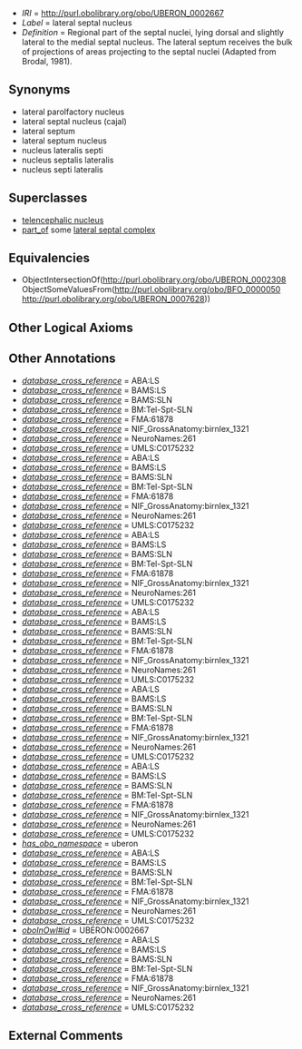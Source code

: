  * *IRI* = http://purl.obolibrary.org/obo/UBERON_0002667
 * *Label* = lateral septal nucleus
 * *Definition* = Regional part of the septal nuclei, lying dorsal and slightly lateral to the medial septal nucleus.  The lateral septum receives the bulk of projections of areas projecting to the septal nuclei (Adapted from Brodal, 1981).

## Synonyms

 * lateral parolfactory nucleus
 * lateral septal nucleus (cajal)
 * lateral septum
 * lateral septum nucleus
 * nucleus lateralis septi
 * nucleus septalis lateralis
 * nucleus septi lateralis

## Superclasses

 * [telencephalic nucleus](../../UBERON/63/UBERON_0009663.md)
 * [part_of](../../BFO/50/BFO_0000050.md) some [lateral septal complex](../../UBERON/28/UBERON_0007628.md)

## Equivalencies

 * ObjectIntersectionOf(<http://purl.obolibrary.org/obo/UBERON_0002308> ObjectSomeValuesFrom(<http://purl.obolibrary.org/obo/BFO_0000050> <http://purl.obolibrary.org/obo/UBERON_0007628>))

## Other Logical Axioms


## Other Annotations

 * *[database_cross_reference](../../ef/oboInOwl#hasDbXref.md)* = ABA:LS
 * *[database_cross_reference](../../ef/oboInOwl#hasDbXref.md)* = BAMS:LS
 * *[database_cross_reference](../../ef/oboInOwl#hasDbXref.md)* = BAMS:SLN
 * *[database_cross_reference](../../ef/oboInOwl#hasDbXref.md)* = BM:Tel-Spt-SLN
 * *[database_cross_reference](../../ef/oboInOwl#hasDbXref.md)* = FMA:61878
 * *[database_cross_reference](../../ef/oboInOwl#hasDbXref.md)* = NIF_GrossAnatomy:birnlex_1321
 * *[database_cross_reference](../../ef/oboInOwl#hasDbXref.md)* = NeuroNames:261
 * *[database_cross_reference](../../ef/oboInOwl#hasDbXref.md)* = UMLS:C0175232
 * *[database_cross_reference](../../ef/oboInOwl#hasDbXref.md)* = ABA:LS
 * *[database_cross_reference](../../ef/oboInOwl#hasDbXref.md)* = BAMS:LS
 * *[database_cross_reference](../../ef/oboInOwl#hasDbXref.md)* = BAMS:SLN
 * *[database_cross_reference](../../ef/oboInOwl#hasDbXref.md)* = BM:Tel-Spt-SLN
 * *[database_cross_reference](../../ef/oboInOwl#hasDbXref.md)* = FMA:61878
 * *[database_cross_reference](../../ef/oboInOwl#hasDbXref.md)* = NIF_GrossAnatomy:birnlex_1321
 * *[database_cross_reference](../../ef/oboInOwl#hasDbXref.md)* = NeuroNames:261
 * *[database_cross_reference](../../ef/oboInOwl#hasDbXref.md)* = UMLS:C0175232
 * *[database_cross_reference](../../ef/oboInOwl#hasDbXref.md)* = ABA:LS
 * *[database_cross_reference](../../ef/oboInOwl#hasDbXref.md)* = BAMS:LS
 * *[database_cross_reference](../../ef/oboInOwl#hasDbXref.md)* = BAMS:SLN
 * *[database_cross_reference](../../ef/oboInOwl#hasDbXref.md)* = BM:Tel-Spt-SLN
 * *[database_cross_reference](../../ef/oboInOwl#hasDbXref.md)* = FMA:61878
 * *[database_cross_reference](../../ef/oboInOwl#hasDbXref.md)* = NIF_GrossAnatomy:birnlex_1321
 * *[database_cross_reference](../../ef/oboInOwl#hasDbXref.md)* = NeuroNames:261
 * *[database_cross_reference](../../ef/oboInOwl#hasDbXref.md)* = UMLS:C0175232
 * *[database_cross_reference](../../ef/oboInOwl#hasDbXref.md)* = ABA:LS
 * *[database_cross_reference](../../ef/oboInOwl#hasDbXref.md)* = BAMS:LS
 * *[database_cross_reference](../../ef/oboInOwl#hasDbXref.md)* = BAMS:SLN
 * *[database_cross_reference](../../ef/oboInOwl#hasDbXref.md)* = BM:Tel-Spt-SLN
 * *[database_cross_reference](../../ef/oboInOwl#hasDbXref.md)* = FMA:61878
 * *[database_cross_reference](../../ef/oboInOwl#hasDbXref.md)* = NIF_GrossAnatomy:birnlex_1321
 * *[database_cross_reference](../../ef/oboInOwl#hasDbXref.md)* = NeuroNames:261
 * *[database_cross_reference](../../ef/oboInOwl#hasDbXref.md)* = UMLS:C0175232
 * *[database_cross_reference](../../ef/oboInOwl#hasDbXref.md)* = ABA:LS
 * *[database_cross_reference](../../ef/oboInOwl#hasDbXref.md)* = BAMS:LS
 * *[database_cross_reference](../../ef/oboInOwl#hasDbXref.md)* = BAMS:SLN
 * *[database_cross_reference](../../ef/oboInOwl#hasDbXref.md)* = BM:Tel-Spt-SLN
 * *[database_cross_reference](../../ef/oboInOwl#hasDbXref.md)* = FMA:61878
 * *[database_cross_reference](../../ef/oboInOwl#hasDbXref.md)* = NIF_GrossAnatomy:birnlex_1321
 * *[database_cross_reference](../../ef/oboInOwl#hasDbXref.md)* = NeuroNames:261
 * *[database_cross_reference](../../ef/oboInOwl#hasDbXref.md)* = UMLS:C0175232
 * *[database_cross_reference](../../ef/oboInOwl#hasDbXref.md)* = ABA:LS
 * *[database_cross_reference](../../ef/oboInOwl#hasDbXref.md)* = BAMS:LS
 * *[database_cross_reference](../../ef/oboInOwl#hasDbXref.md)* = BAMS:SLN
 * *[database_cross_reference](../../ef/oboInOwl#hasDbXref.md)* = BM:Tel-Spt-SLN
 * *[database_cross_reference](../../ef/oboInOwl#hasDbXref.md)* = FMA:61878
 * *[database_cross_reference](../../ef/oboInOwl#hasDbXref.md)* = NIF_GrossAnatomy:birnlex_1321
 * *[database_cross_reference](../../ef/oboInOwl#hasDbXref.md)* = NeuroNames:261
 * *[database_cross_reference](../../ef/oboInOwl#hasDbXref.md)* = UMLS:C0175232
 * *[has_obo_namespace](../../ce/oboInOwl#hasOBONamespace.md)* = uberon
 * *[database_cross_reference](../../ef/oboInOwl#hasDbXref.md)* = ABA:LS
 * *[database_cross_reference](../../ef/oboInOwl#hasDbXref.md)* = BAMS:LS
 * *[database_cross_reference](../../ef/oboInOwl#hasDbXref.md)* = BAMS:SLN
 * *[database_cross_reference](../../ef/oboInOwl#hasDbXref.md)* = BM:Tel-Spt-SLN
 * *[database_cross_reference](../../ef/oboInOwl#hasDbXref.md)* = FMA:61878
 * *[database_cross_reference](../../ef/oboInOwl#hasDbXref.md)* = NIF_GrossAnatomy:birnlex_1321
 * *[database_cross_reference](../../ef/oboInOwl#hasDbXref.md)* = NeuroNames:261
 * *[database_cross_reference](../../ef/oboInOwl#hasDbXref.md)* = UMLS:C0175232
 * *[oboInOwl#id](../../id/oboInOwl#id.md)* = UBERON:0002667
 * *[database_cross_reference](../../ef/oboInOwl#hasDbXref.md)* = ABA:LS
 * *[database_cross_reference](../../ef/oboInOwl#hasDbXref.md)* = BAMS:LS
 * *[database_cross_reference](../../ef/oboInOwl#hasDbXref.md)* = BAMS:SLN
 * *[database_cross_reference](../../ef/oboInOwl#hasDbXref.md)* = BM:Tel-Spt-SLN
 * *[database_cross_reference](../../ef/oboInOwl#hasDbXref.md)* = FMA:61878
 * *[database_cross_reference](../../ef/oboInOwl#hasDbXref.md)* = NIF_GrossAnatomy:birnlex_1321
 * *[database_cross_reference](../../ef/oboInOwl#hasDbXref.md)* = NeuroNames:261
 * *[database_cross_reference](../../ef/oboInOwl#hasDbXref.md)* = UMLS:C0175232

## External Comments

